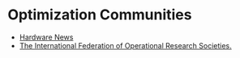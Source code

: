 # Optimization Communities
* [Hardware News](http://semiaccurate.com/)
* [The International Federation of Operational Research Societies.](https://www.youtube.com/@ifors3785/videos)